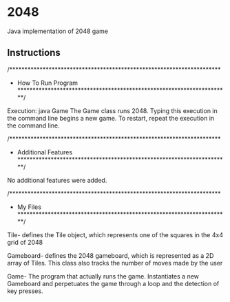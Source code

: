 # 2048
Java implementation of 2048 game

## Instructions

/**********************************************************************
 *  How To Run Program
 **********************************************************************/

Execution: java Game
The Game class runs 2048. Typing this execution in the command line begins a new 
game. To restart, repeat the execution in the command line.

/**********************************************************************
 *  Additional Features                   
 **********************************************************************/

No additional features were added.

/**********************************************************************
 *  My Files                                        
 **********************************************************************/
 
 Tile- defines the Tile object, which represents one of the squares in the 4x4 grid
 of 2048 
 
 Gameboard- defines the 2048 gameboard, which is represented as a 2D array of Tiles. 
 This class also tracks the number of moves made by the user
 
 Game- The program that actually runs the game. Instantiates a new Gameboard and 
 perpetuates the game through a loop and the detection of key presses.
 
